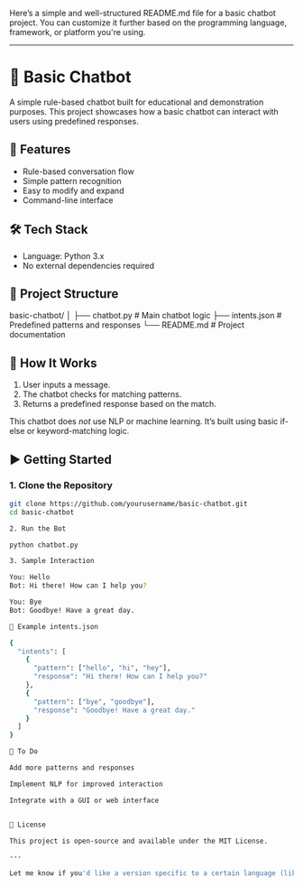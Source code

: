 Here’s a simple and well-structured README.md file for a basic chatbot project. You can customize it further based on the programming language, framework, or platform you're using.


---

# 💬 Basic Chatbot

A simple rule-based chatbot built for educational and demonstration purposes. This project showcases how a basic chatbot can interact with users using predefined responses.

## 🚀 Features

- Rule-based conversation flow
- Simple pattern recognition
- Easy to modify and expand
- Command-line interface

## 🛠 Tech Stack

- Language: Python 3.x  
- No external dependencies required

## 📁 Project Structure

basic-chatbot/ │ ├── chatbot.py         # Main chatbot logic ├── intents.json       # Predefined patterns and responses └── README.md          # Project documentation

## 🧠 How It Works

1. User inputs a message.
2. The chatbot checks for matching patterns.
3. Returns a predefined response based on the match.

This chatbot does *not* use NLP or machine learning. It’s built using basic if-else or keyword-matching logic.

## ▶ Getting Started

### 1. Clone the Repository

```bash
git clone https://github.com/yourusername/basic-chatbot.git
cd basic-chatbot

2. Run the Bot

python chatbot.py

3. Sample Interaction

You: Hello
Bot: Hi there! How can I help you?

You: Bye
Bot: Goodbye! Have a great day.

🧩 Example intents.json

{
  "intents": [
    {
      "pattern": ["hello", "hi", "hey"],
      "response": "Hi there! How can I help you?"
    },
    {
      "pattern": ["bye", "goodbye"],
      "response": "Goodbye! Have a great day."
    }
  ]
}

📌 To Do

Add more patterns and responses

Implement NLP for improved interaction

Integrate with a GUI or web interface


📄 License

This project is open-source and available under the MIT License.

---

Let me know if you'd like a version specific to a certain language (like JavaScript, Java, etc.) or one using a framework (like Flask, Node.js, etc.).

